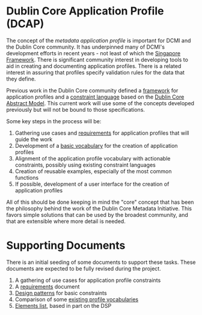 # Dublin Core Application Profile (DCAP)

The concept of the <em>metadata application profile</em> is important for DCMI and the Dublin Core community. It has underpinned many of DCMI's development efforts in recent years - not least of which the <a href="/specifications/dublin-core/singapore-framework/">Singapore Framework</a>. There is significant community interest in developing tools to aid in creating and documenting application profiles. There is a related interest in assuring that profiles specify validation rules for the data that they define.  

Previous work in the Dublin Core community defined a [framework](/specifications/dublin-core/singapore-framework/) for application profiles and a [constraint language](http://www.dublincore.org/specifications/dublin-core/dc-dsp/) based on the [Dublin Core Abstract Model](http://www.dublincore.org/specifications/dublin-core/abstract-model/). This current work will use some of the concepts developed previously but will not be bound to those specifications.

Some key steps in the process will be:

1. Gathering use cases and [requirements](requirements.md) for application profiles that will guide the work
1. Development of a [basic vocabulary](schemaList.csv) for the creation of application profiles 
1. Alignment of the application profile vocabulary with actionable constraints, possibly using existing constraint languages
1. Creation of reusable examples, especially of the most common functions
1. If possible, development of a user interface for the creation of application profiles

 All of this should be done keeping in mind the "core" concept that has been the philosophy behind the work of the Dublin Core Metadata Initiative. This favors simple solutions that can be used by the broadest community, and that are extensible where more detail is needed.


# Supporting Documents 

There is an initial seeding of some documents to support these tasks. These documents are expected to be fully revised during the project.

1. A gathering of use cases for application profile constraints
1. A [requirements](requirements.md) document
1. [Design patterns](patterns.md) for basic constraints
1. Comparison of some [existing profile vocabularies](BIBFRAMEcompare.csv)
1. [Elements list](schemaList.csv), based in part on the DSP

